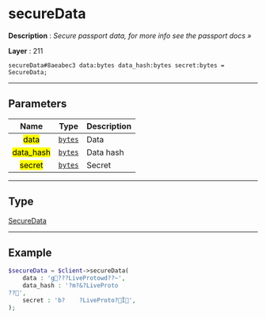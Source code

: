 # secureData

**Description** : *Secure passport data, for more info see the passport docs »*

**Layer** : 211

```tl
secureData#8aeabec3 data:bytes data_hash:bytes secret:bytes = SecureData;
```

---

## Parameters

| Name | Type | Description |
| :---: | :---: | :--- |
| <mark>data</mark> | [`bytes`](type/bytes) | Data |
| <mark>data_hash</mark> | [`bytes`](type/bytes) | Data hash |
| <mark>secret</mark> | [`bytes`](type/bytes) | Secret |

---

## Type

[SecureData](type/SecureData)

---

## Example

```php
$secureData = $client->secureData(
	data : 'g???LiveProtowd??~',
	data_hash : '?m?&?LiveProto??',
	secret : 'b?	?LiveProto?Ï',
);
```